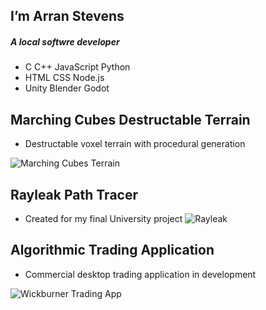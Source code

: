 ## I’m Arran Stevens
##### A local softwre developer

- C C++ JavaScript Python 
- HTML CSS Node.js
- Unity Blender Godot

## Marching Cubes Destructable Terrain
- Destructable voxel terrain with procedural generation
  
![Marching Cubes Terrain](https://github.com/Is-Nerens/NoodlePlexium/blob/main/Marching%20Cubes%20Terrain.jpg)

## Rayleak Path Tracer
- Created for my final University project
![Rayleak](https://github.com/Is-Nerens/Rayleak_Renderer/blob/master/Example%20Render.jpg)

## Algorithmic Trading Application
- Commercial desktop trading application in development
  
![Wickburner Trading App](https://github.com/Is-Nerens/NoodlePlexium/blob/main/Wickburner%20App.png)

